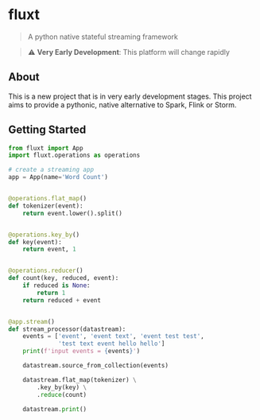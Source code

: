 # fluxt

> A python native stateful streaming framework

> :warning: **Very Early Development**: This platform will change rapidly

## About

This is a new project that is in very early development stages. This project aims to provide a pythonic, native alternative to Spark, Flink or Storm. 

## Getting Started

```python
from fluxt import App
import fluxt.operations as operations

# create a streaming app
app = App(name='Word Count')


@operations.flat_map()
def tokenizer(event):
    return event.lower().split()


@operations.key_by()
def key(event):
    return event, 1


@operations.reducer()
def count(key, reduced, event):
    if reduced is None:
        return 1
    return reduced + event


@app.stream()
def stream_processor(datastream):
    events = ['event', 'event text', 'event test test',
              'test text event hello hello']
    print(f'input events = {events}')

    datastream.source_from_collection(events)

    datastream.flat_map(tokenizer) \
        .key_by(key) \
        .reduce(count)

    datastream.print()

```